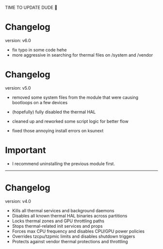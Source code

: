 TIME TO UPDATE DUDE 🎉

# Changelog
version: v6.0

- fix typo in some code hehe
- more aggressive in searching for thermal files on /system and /vendor

# Changelog
version: v5.0

- removed some system files from the module that were causing bootloops on a few devices

- (hopefully) fully disabled the thermal HAL

- cleaned up and reworked some script logic for better flow

- fixed those annoying install errors on ksunext

# Important
- I recommend uninstalling the previous module first.

---

# Changelog
version: v4.0

- Kills all thermal services and background daemons
- Disables all known thermal HAL binaries across partitions
- Locks thermal zones and GPU throttling paths
- Stops thermal-related init services and props
- Forces max CPU frequency and disables CPU/GPU power policies
- Overrides tzcpu/tzpmic limits and disables shutdown triggers
- Protects against vendor thermal protections and throttling

